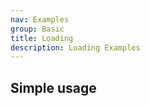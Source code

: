 ```yaml
---
nav: Examples
group: Basic
title: Loading
description: Loading Examples
---
```


## Simple usage

<code src="./demos/loading.tsx" nopadding></code>


